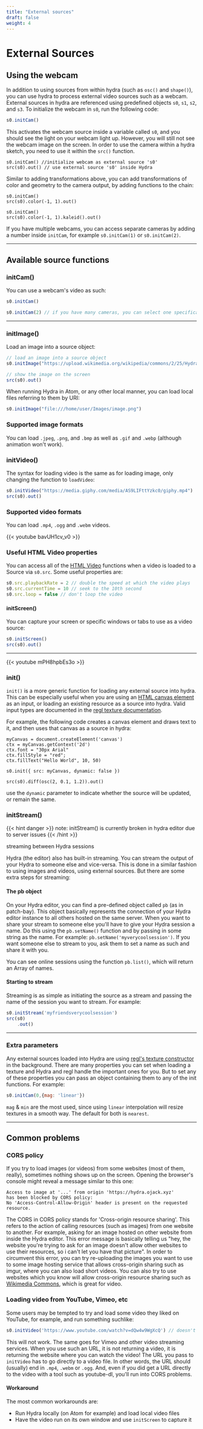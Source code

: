 ```yaml
---
title: "External sources"
draft: false
weight: 4
---
```


# External Sources
<!-- by [geikha](https://github.com/geikha) and [olivia](https://ojack.xyz) -->
## Using the webcam
In addition to using sources from within hydra (such as `osc()` and `shape()`), you can use hydra to process external video sources such as a webcam. External sources in hydra are referenced using predefined objects `s0`, `s1`, `s2`, and `s3`.  To initialize the webcam in `s0`, run the following code:
```javascript
s0.initCam()
```

This activates the webcam source inside a variable called `s0`, and you should see the light on your webcam light up. However, you will still not see the webcam image on the screen. In order to use the camera within a hydra sketch, you need to use it within the `src()` function. 

```hydra
s0.initCam() //initialize webcam as external source 's0'
src(s0).out() // use external source 's0' inside Hydra
```

Similar to adding transformations above, you can add transformations of color and geometry to the camera output, by adding functions to the chain:

```hydra
s0.initCam()
src(s0).color(-1, 1).out()
```

```hydra
s0.initCam()
src(s0).color(-1, 1).kaleid().out()
```

If you have multiple webcams, you can access separate cameras by adding a number inside `initCam`, for example `s0.initCam(1)` or `s0.initCam(2)`. 



---
## Available source functions

### initCam()

You can use a webcam's video as such:

```javascript
s0.initCam()

s0.initCam(2) // if you have many cameras, you can select one specifically
```



---

### initImage()

Load an image into a source object:

```javascript
// load an image into a source object
s0.initImage("https://upload.wikimedia.org/wikipedia/commons/2/25/Hydra-Foto.jpg")

// show the image on the screen
src(s0).out()
```

When running Hydra in Atom, or any other local manner, you can load local files referring to them by URI:

```javascript
s0.initImage("file:///home/user/Images/image.png")
```

### Supported image formats

You can load `.jpeg`, `.png`, and `.bmp` as well as `.gif` and `.webp` (although animation won't work).

### initVideo()

The syntax for loading video is the same as for loading image, only changing the function to `loadVideo`:

```javascript
s0.initVideo("https://media.giphy.com/media/AS9LIFttYzkc0/giphy.mp4")
src(s0).out()
```

### Supported video formats

You can load `.mp4`, `.ogg` and `.webm` videos.

{{< youtube bavUH1cv_v0 >}}

### Useful HTML Video properties

You can access all of the [HTML Video](https://developer.mozilla.org/en-US/docs/Web/HTML/Element/video) functions when a video is loaded to a Source via `s0.src`. Some useful properties are:

```javascript
s0.src.playbackRate = 2 // double the speed at which the video plays
s0.src.currentTime = 10 // seek to the 10th second
s0.src.loop = false // don't loop the video
```

#### initScreen()

You can capture your screen or specific windows or tabs to use as a video source:

```javascript
s0.initScreen()
src(s0).out()
```
---

{{< youtube mPH8hpbEs3o >}}

### init()
`init()` is a more generic function for loading any external source into hydra. This can be especially useful when you are using an [HTML canvas element](https://developer.mozilla.org/en-US/docs/Web/API/Canvas_API) as an input, or loading an existing resource as a source into hydra. Valid input types are documented in the [regl texture documentation](http://regl.party/api#textures).

For example, the following code creates a canvas element and draws text to it, and then uses that canvas as a source in hydra:
```hydra
myCanvas = document.createElement('canvas')
ctx = myCanvas.getContext('2d')
ctx.font = "30px Arial"
ctx.fillStyle = "red";
ctx.fillText("Hello World", 10, 50)   

s0.init({ src: myCanvas, dynamic: false })

src(s0).diff(osc(2, 0.1, 1.2)).out()
```
use the `dynamic` parameter to indicate whether the source will be updated, or remain the same. 

### initStream()
{{< hint danger >}}
note: initStream() is currently broken in hydra editor due to server issues
{{< /hint >}}

streaming between Hydra sessions

Hydra (the editor) also has built-in streaming. You can stream the output of your Hydra to someone else and vice-versa. This is done in a similar fashion to using images and videos, using external sources. But there are some extra steps for streaming:

####  The pb object

On your Hydra editor, you can find a pre-defined object called `pb` (as in patch-bay). This object basically represents the connection of your Hydra editor instance to all others hosted on the same server. When you want to share your stream to someone else you'll have to give your Hydra session a name. Do this using the `pb.setName()` function and by passing in some string as the name. For example: `pb.setName('myverycoolsession')`. If you want someone else to stream to you, ask them to set a name as such and share it with you.

You can see online sessions using the function `pb.list()`, which will return an Array of names.

#### Starting to stream

Streaming is as simple as initiating the source as a stream and passing the name of the session you want to stream. For example:

```javascript
s0.initStream('myfriendsverycoolsession')
src(s0)
    .out()
```

---

### Extra parameters

Any external sources loaded into Hydra are using [regl's texture constructor](https://github.com/regl-project/regl/blob/master/API.md#textures) in the background. There are many properties you can set when loading a texture and Hydra and regl handle the important ones for you. But to set any of these properties you can pass an object containing them to any of the init functions. For example:

```javascript
s0.initCam(0,{mag: 'linear'})
```

`mag` & `min` are the most used, since using `linear` interpolation will resize textures in a smooth way. The default for both is `nearest`. 

---

## Common problems

### CORS policy

If you try to load images (or videos) from some websites (most of them, really), sometimes nothing shows up on the screen. Opening the browser's console might reveal a message similar to this one:

```
Access to image at '...' from origin 'https://hydra.ojack.xyz' 
has been blocked by CORS policy: 
No 'Access-Control-Allow-Origin' header is present on the requested resource.
```

The CORS in CORS policy stands for 'Cross-origin resource sharing'. This refers to the action of calling resources (such as images) from one website to another. For example, asking for an image hosted on other website from inside the Hydra editor. This error message is basically telling us "hey, the website you're trying to ask for an image doesn't allow other websites to use their resources, so i can't let you have that picture".
In order to circumvent this error, you can try re-uploading the images you want to use to some image hosting service that allows cross-origin sharing such as imgur, where you can also load short videos. You can also try to use websites which you know will allow cross-origin resource sharing such as [Wikimedia Commons](https://commons.wikimedia.org/), which is great for video.

### Loading video from YouTube, Vimeo, etc

Some users may be tempted to try and load some video they liked on YouTube, for example, and run something suchlike:

```javascript
s0.initVideo('https://www.youtube.com/watch?v=dQw4w9WgXcQ') // doesn't work
```

This will not work. The same goes for Vimeo and other video streaming services. When you use such an URL, it is not returning a video, it is returning the website where you can watch the video! The URL you pass to `initVideo` has to go directly to a video file. In other words, the URL should (usually) end in `.mp4`, `.webm` or `.ogg`. And, even if you did get a URL directly to the video with a tool such as youtube-dl, you'll run into CORS problems.

#### Workaround

The most common workarounds are:

* Run Hydra locally (on Atom for example) and load local video files
* Have the video run on its own window and use `initScreen` to capture it
